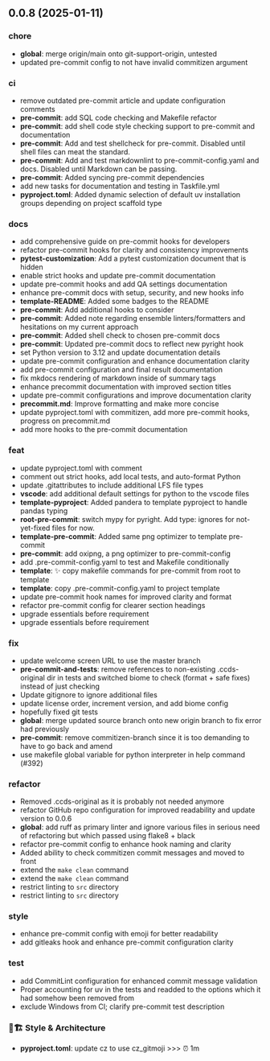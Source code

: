 ## 0.0.8 (2025-01-11)

### chore

- **global**: merge origin/main onto git-support-origin, untested
- updated pre-commit config to not have invalid commitizen argument

### ci

- remove outdated pre-commit article and update configuration comments
- **pre-commit**: add SQL code checking and Makefile refactor
- **pre-commit**: add shell code style checking support to pre-commit and documentation
- **pre-commit**: Add and test shellcheck for pre-commit. Disabled until shell files can meat the standard.
- **pre-commit**: Add and test markdownlint to pre-commit-config.yaml and docs. Disabled until Markdown can be passing.
- **pre-commit**: Added syncing pre-commit dependencies
- add new tasks for documentation and testing in Taskfile.yml
- **pyproject.toml**: Added dynamic selection of default uv installation groups depending on project scaffold type

### docs

- add comprehensive guide on pre-commit hooks for developers
- refactor pre-commit hooks for clarity and consistency improvements
- **pytest-customization**: Add a pytest customization document that is hidden
- enable strict hooks and update pre-commit documentation
- update pre-commit hooks and add QA settings documentation
- enhance pre-commit docs with setup, security, and new hooks info
- **template-README**: Added some badges to the README
- **pre-commit**: Add additional hooks to consider
- **pre-commit**: Added note regarding ensemble linters/formatters and hesitations on my current approach
- **pre-commit**: Added shell check to chosen pre-commit docs
- **pre-commit**: Updated pre-commit docs to reflect new pyright hook
- set Python version to 3.12 and update documentation details
- update pre-commit configuration and enhance documentation clarity
- add pre-commit configuration and final result documentation
- fix mkdocs rendering of markdown inside of summary tags
- enhance precommit documentation with improved section titles
- update pre-commit configurations and improve documentation clarity
- **precommit.md**: Improve formatting and make more concise
- update pyproject.toml with commitizen, add more pre-commit hooks, progress on precommit.md
- add more hooks to the pre-commit documentation

### feat

- update pyproject.toml with comment
- comment out strict hooks, add local tests, and auto-format Python
- update .gitattributes to include additional LFS file types
- **vscode**: add additional default settings for python to the vscode files
- **template-pyproject**: Added pandera to template pyproject to handle pandas typing
- **root-pre-commit**: switch mypy for pyright. Add type: ignores for not-yet-fixed files for now.
- **template-pre-commit**: Added same png optimizer to template pre-commit
- **pre-commit**: add oxipng, a png optimizer to pre-commit-config
- add .pre-commit-config.yaml to test and Makefile conditionally
- **template**: :sparkles: copy makefile commands for pre-commit from root to template
- **template**: copy .pre-commit-config.yaml to project template
- update pre-commit hook names for improved clarity and format
- refactor pre-commit config for clearer section headings
- upgrade essentials before requirement
- upgrade essentials before requirement

### fix

- update welcome screen URL to use the master branch
- **pre-commit-and-tests**: remove references to non-existing .ccds-original dir in tests and switched biome to check (format + safe fixes) instead of just checking
- Update gitignore to ignore additional files
- update license order, increment version, and add biome config
- hopefully fixed git tests
- **global**: merge updated source branch onto new origin branch to fix error had previously
- **pre-commit**: remove commitizen-branch since it is too demanding to have to go back and amend
- use makefile global variable for python interpreter in help command (#392)

### refactor

- Removed .ccds-original as it is probably not needed anymore
- refactor GitHub repo configuration for improved readability and update version to 0.0.6
- **global**: add ruff as primary linter and ignore various files in serious need of refactoring but which passed using flake8 + black
- refactor pre-commit config to enhance hook naming and clarity
- Added ability to check commitizen commit messages and moved to front
- extend the `make clean` command
- extend the `make clean` command
- restrict linting to `src` directory
- restrict linting to `src` directory

### style

- enhance pre-commit config with emoji for better readability
- add gitleaks hook and enhance pre-commit configuration clarity

### test

- add CommitLint configuration for enhanced commit message validation
- Proper accounting for uv in the tests and readded to the options which it had somehow been removed from
- exclude Windows from CI; clarify pre-commit test description

### 🎨🏗️ Style & Architecture

- **pyproject.toml**: update cz to use cz_gitmoji >>> ⏰ 1m
